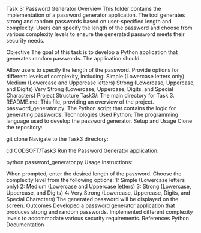 Task 3: Password Generator
Overview
This folder contains the implementation of a password generator application. The tool generates strong and random passwords based on user-specified length and complexity. Users can specify the length of the password and choose from various complexity levels to ensure the generated password meets their security needs.

Objective
The goal of this task is to develop a Python application that generates random passwords. The application should:

Allow users to specify the length of the password.
Provide options for different levels of complexity, including:
Simple (Lowercase letters only)
Medium (Lowercase and Uppercase letters)
Strong (Lowercase, Uppercase, and Digits)
Very Strong (Lowercase, Uppercase, Digits, and Special Characters)
Project Structure
Task3/: The main directory for Task 3.
README.md: This file, providing an overview of the project.
password_generator.py: The Python script that contains the logic for generating passwords.
Technologies Used
Python: The programming language used to develop the password generator.
Setup and Usage
Clone the repository:

git clone <repository-url>
Navigate to the Task3 directory:

cd CODSOFT/Task3
Run the Password Generator application:

python password_generator.py
Usage Instructions:

When prompted, enter the desired length of the password.
Choose the complexity level from the following options:
1: Simple (Lowercase letters only)
2: Medium (Lowercase and Uppercase letters)
3: Strong (Lowercase, Uppercase, and Digits)
4: Very Strong (Lowercase, Uppercase, Digits, and Special Characters)
The generated password will be displayed on the screen.
Outcomes
Developed a password generator application that produces strong and random passwords.
Implemented different complexity levels to accommodate various security requirements.
References
Python Documentation
